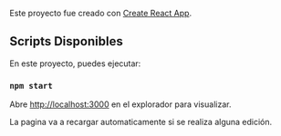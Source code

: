Este proyecto fue creado con [Create React App](https://github.com/facebook/create-react-app).

## Scripts Disponibles

En este proyecto, puedes ejecutar:
### `npm start`

Abre [http://localhost:3000](http://localhost:3000) en el explorador para visualizar.

La pagina va a recargar automaticamente si se realiza alguna edición.

